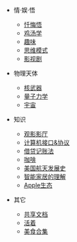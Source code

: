 - 情·娱·悟
  
  - [忏悔悟](/生活/情·娱·悟/忏悔悟.md)
  - [鸡汤学](/生活/情·娱·悟/鸡汤学.md)
  - [趣味](/生活/情·娱·悟/趣味.md)
  - [思维模式](/生活/情·娱·悟/思维模式.md)
  - [影视剧](/生活/情·娱·悟/影视剧.md)
- 物理天体
  - [核武器](/生活/物理天体/核武器.md)
  - [量子力学](/生活/物理天体/量子力学.md)
  - [宇宙](/生活/物理天体/宇宙.md)
- 知识

  - [观影影厅](/生活/知识/观影影厅.md)
  - [计算机接口&协议](/生活/知识/计算机接口&协议.md)
  - [借贷记账法](/生活/知识/借贷记账法.md)
  - [咖啡](/生活/知识/咖啡.md)
  - [美国航天发展史](/生活/知识/美国航天发展史.md)
  - [智能家居的理解](/生活/知识/智能家居的理解.md)
  - [Apple生态](/生活/知识/Apple生态.md)
- 其它

  - [共享文档](/生活/其它/共享文档.md)
  - [活着](/生活/其它/活着.md)
  - [美食合集](/工作/其它/美食合集.md)

